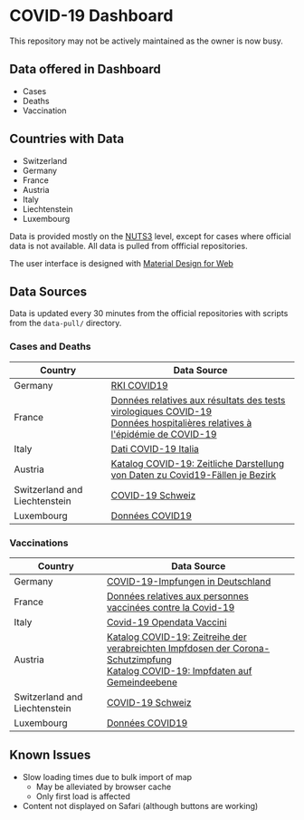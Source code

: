 # COVID-19 Dashboard

This repository may not be actively maintained as the owner is now busy.

## Data offered in Dashboard
* Cases
* Deaths
* Vaccination

## Countries with Data
* Switzerland
* Germany
* France
* Austria
* Italy
* Liechtenstein
* Luxembourg

Data is provided mostly on the [NUTS3](https://en.wikipedia.org/wiki/Nomenclature_of_Territorial_Units_for_Statistics) level, except for cases where official data is not available. All data is pulled from offficial repositories.

The user interface is designed with [Material Design for Web](https://material.io/)

## Data Sources

Data is updated every 30 minutes from the official repositories with scripts from the `data-pull/` directory.

### Cases and Deaths
| Country                       | Data Source                                                                                                                                                                                                                                                                                                                             |
| ----------------------------- | --------------------------------------------------------------------------------------------------------------------------------------------------------------------------------------------------------------------------------------------------------------------------------------------------------------------------------------- |
| Germany                       | [RKI COVID19](https://npgeo-corona-npgeo-de.hub.arcgis.com/datasets/dd4580c810204019a7b8eb3e0b329dd6_0/explore)                                                                                                                                                                                                                         |
| France                        | [Données relatives aux résultats des tests virologiques COVID-19](https://www.data.gouv.fr/fr/datasets/donnees-relatives-aux-resultats-des-tests-virologiques-covid-19/) <br> [Données hospitalières relatives à l'épidémie de COVID-19](https://www.data.gouv.fr/fr/datasets/donnees-hospitalieres-relatives-a-lepidemie-de-covid-19/) |
| Italy                         | [Dati COVID-19 Italia](https://github.com/pcm-dpc/COVID-19)                                                                                                                                                                                                                                                                             |
| Austria                       | [Katalog COVID-19: Zeitliche Darstellung von Daten zu Covid19-Fällen je Bezirk](https://www.data.gv.at/katalog/dataset/4b71eb3d-7d55-4967-b80d-91a3f220b60c)                                                                                                                                                                            |
| Switzerland and Liechtenstein | [COVID-19 Schweiz](https://opendata.swiss/de/dataset/covid-19-schweiz)                                                                                                                                                                                                                                                                  |
| Luxembourg                    | [Données COVID19](https://data.public.lu/fr/datasets/donnees-covid19/)                                                                                                                                                                                                                                                                  |

### Vaccinations
| Country                       | Data Source                                                                                                                                                                                                                                                                                       |
| ----------------------------- | ------------------------------------------------------------------------------------------------------------------------------------------------------------------------------------------------------------------------------------------------------------------------------------------------- |
| Germany                       | [COVID-19-Impfungen in Deutschland](https://github.com/robert-koch-institut/COVID-19-Impfungen_in_Deutschland)                                                                                                                                                                                    |
| France                        | [Données relatives aux personnes vaccinées contre la Covid-19](https://www.data.gouv.fr/fr/datasets/donnees-relatives-aux-personnes-vaccinees-contre-la-covid-19-1/)                                                                                                                              |
| Italy                         | [Covid-19 Opendata Vaccini](https://github.com/italia/covid19-opendata-vaccini)                                                                                                                                                                                                                   |
| Austria                       | [Katalog COVID-19: Zeitreihe der verabreichten Impfdosen der Corona-Schutzimpfung](https://www.data.gv.at/katalog/dataset/276ffd1e-efdd-42e2-b6c9-04fb5fa2b7ea) <br> [Katalog COVID-19: Impfdaten auf Gemeindeebene](https://www.data.gv.at/katalog/dataset/d230c9e8-745a-4da3-a3b4-86842591d9f0) |
| Switzerland and Liechtenstein | [COVID-19 Schweiz](https://opendata.swiss/de/dataset/covid-19-schweiz)                                                                                                                                                                                                                            |
| Luxembourg                    | [Données COVID19](https://data.public.lu/fr/datasets/donnees-covid19/)                                                                                                                                                                                                                            |

## Known Issues
* Slow loading times due to bulk import of map
  * May be alleviated by browser cache
  * Only first load is affected
* Content not displayed on Safari (although buttons are working)
